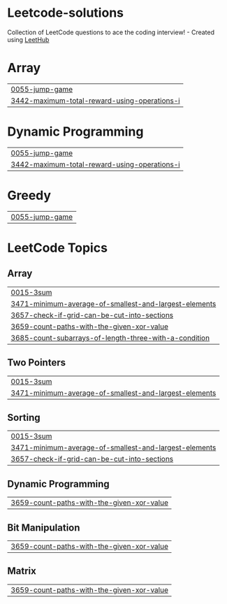 # Leetcode-solutions
Collection of LeetCode questions to ace the coding interview! - Created using [LeetHub](https://github.com/QasimWani/LeetHub)


# Array
|  |
| ------- |
| [0055-jump-game](https://github.com/hrishikeshchavan99/Leetcode-solutions/tree/master/0055-jump-game) |
| [3442-maximum-total-reward-using-operations-i](https://github.com/hrishikeshchavan99/Leetcode-solutions/tree/master/3442-maximum-total-reward-using-operations-i) |
# Dynamic Programming
|  |
| ------- |
| [0055-jump-game](https://github.com/hrishikeshchavan99/Leetcode-solutions/tree/master/0055-jump-game) |
| [3442-maximum-total-reward-using-operations-i](https://github.com/hrishikeshchavan99/Leetcode-solutions/tree/master/3442-maximum-total-reward-using-operations-i) |
# Greedy
|  |
| ------- |
| [0055-jump-game](https://github.com/hrishikeshchavan99/Leetcode-solutions/tree/master/0055-jump-game) |
<!---LeetCode Topics Start-->
# LeetCode Topics
## Array
|  |
| ------- |
| [0015-3sum](https://github.com/hrishikeshchavan99/Leetcode-solutions/tree/master/0015-3sum) |
| [3471-minimum-average-of-smallest-and-largest-elements](https://github.com/hrishikeshchavan99/Leetcode-solutions/tree/master/3471-minimum-average-of-smallest-and-largest-elements) |
| [3657-check-if-grid-can-be-cut-into-sections](https://github.com/hrishikeshchavan99/Leetcode-solutions/tree/master/3657-check-if-grid-can-be-cut-into-sections) |
| [3659-count-paths-with-the-given-xor-value](https://github.com/hrishikeshchavan99/Leetcode-solutions/tree/master/3659-count-paths-with-the-given-xor-value) |
| [3685-count-subarrays-of-length-three-with-a-condition](https://github.com/hrishikeshchavan99/Leetcode-solutions/tree/master/3685-count-subarrays-of-length-three-with-a-condition) |
## Two Pointers
|  |
| ------- |
| [0015-3sum](https://github.com/hrishikeshchavan99/Leetcode-solutions/tree/master/0015-3sum) |
| [3471-minimum-average-of-smallest-and-largest-elements](https://github.com/hrishikeshchavan99/Leetcode-solutions/tree/master/3471-minimum-average-of-smallest-and-largest-elements) |
## Sorting
|  |
| ------- |
| [0015-3sum](https://github.com/hrishikeshchavan99/Leetcode-solutions/tree/master/0015-3sum) |
| [3471-minimum-average-of-smallest-and-largest-elements](https://github.com/hrishikeshchavan99/Leetcode-solutions/tree/master/3471-minimum-average-of-smallest-and-largest-elements) |
| [3657-check-if-grid-can-be-cut-into-sections](https://github.com/hrishikeshchavan99/Leetcode-solutions/tree/master/3657-check-if-grid-can-be-cut-into-sections) |
## Dynamic Programming
|  |
| ------- |
| [3659-count-paths-with-the-given-xor-value](https://github.com/hrishikeshchavan99/Leetcode-solutions/tree/master/3659-count-paths-with-the-given-xor-value) |
## Bit Manipulation
|  |
| ------- |
| [3659-count-paths-with-the-given-xor-value](https://github.com/hrishikeshchavan99/Leetcode-solutions/tree/master/3659-count-paths-with-the-given-xor-value) |
## Matrix
|  |
| ------- |
| [3659-count-paths-with-the-given-xor-value](https://github.com/hrishikeshchavan99/Leetcode-solutions/tree/master/3659-count-paths-with-the-given-xor-value) |
<!---LeetCode Topics End-->